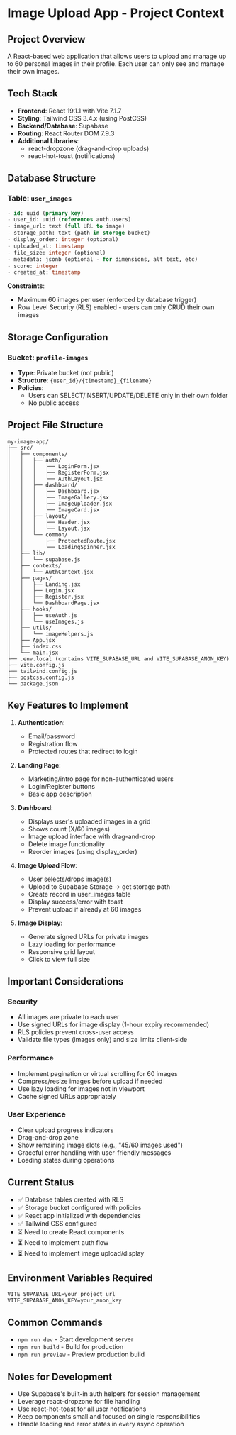 # Image Upload App - Project Context

## Project Overview
A React-based web application that allows users to upload and manage up to 60 personal images in their profile. Each user can only see and manage their own images.

## Tech Stack
- **Frontend**: React 19.1.1 with Vite 7.1.7
- **Styling**: Tailwind CSS 3.4.x (using PostCSS)
- **Backend/Database**: Supabase
- **Routing**: React Router DOM 7.9.3
- **Additional Libraries**: 
  - react-dropzone (drag-and-drop uploads)
  - react-hot-toast (notifications)

## Database Structure

### Table: `user_images`
```sql
- id: uuid (primary key)
- user_id: uuid (references auth.users)
- image_url: text (full URL to image)
- storage_path: text (path in storage bucket)
- display_order: integer (optional)
- uploaded_at: timestamp
- file_size: integer (optional)
- metadata: jsonb (optional - for dimensions, alt text, etc)
- score: integer
- created_at: timestamp
```

**Constraints**:
- Maximum 60 images per user (enforced by database trigger)
- Row Level Security (RLS) enabled - users can only CRUD their own images

## Storage Configuration

### Bucket: `profile-images`
- **Type**: Private bucket (not public)
- **Structure**: `{user_id}/{timestamp}_{filename}`
- **Policies**: 
  - Users can SELECT/INSERT/UPDATE/DELETE only in their own folder
  - No public access

## Project File Structure
```
my-image-app/
├── src/
│   ├── components/
│   │   ├── auth/
│   │   │   ├── LoginForm.jsx
│   │   │   ├── RegisterForm.jsx
│   │   │   └── AuthLayout.jsx
│   │   ├── dashboard/
│   │   │   ├── Dashboard.jsx
│   │   │   ├── ImageGallery.jsx
│   │   │   ├── ImageUploader.jsx
│   │   │   └── ImageCard.jsx
│   │   ├── layout/
│   │   │   ├── Header.jsx
│   │   │   └── Layout.jsx
│   │   └── common/
│   │       ├── ProtectedRoute.jsx
│   │       └── LoadingSpinner.jsx
│   ├── lib/
│   │   └── supabase.js
│   ├── contexts/
│   │   └── AuthContext.jsx
│   ├── pages/
│   │   ├── Landing.jsx
│   │   ├── Login.jsx
│   │   ├── Register.jsx
│   │   └── DashboardPage.jsx
│   ├── hooks/
│   │   ├── useAuth.js
│   │   └── useImages.js
│   ├── utils/
│   │   └── imageHelpers.js
│   ├── App.jsx
│   ├── index.css
│   └── main.jsx
├── .env.local (contains VITE_SUPABASE_URL and VITE_SUPABASE_ANON_KEY)
├── vite.config.js
├── tailwind.config.js
├── postcss.config.js
└── package.json
```

## Key Features to Implement

1. **Authentication**:
   - Email/password
   - Registration flow
   - Protected routes that redirect to login

2. **Landing Page**:
   - Marketing/intro page for non-authenticated users
   - Login/Register buttons
   - Basic app description

3. **Dashboard**:
   - Displays user's uploaded images in a grid
   - Shows count (X/60 images)
   - Image upload interface with drag-and-drop
   - Delete image functionality
   - Reorder images (using display_order)

4. **Image Upload Flow**:
   - User selects/drops image(s)
   - Upload to Supabase Storage → get storage path
   - Create record in user_images table
   - Display success/error with toast
   - Prevent upload if already at 60 images

5. **Image Display**:
   - Generate signed URLs for private images
   - Lazy loading for performance
   - Responsive grid layout
   - Click to view full size

## Important Considerations

### Security
- All images are private to each user
- Use signed URLs for image display (1-hour expiry recommended)
- RLS policies prevent cross-user access
- Validate file types (images only) and size limits client-side

### Performance
- Implement pagination or virtual scrolling for 60 images
- Compress/resize images before upload if needed
- Use lazy loading for images not in viewport
- Cache signed URLs appropriately

### User Experience
- Clear upload progress indicators
- Drag-and-drop zone
- Show remaining image slots (e.g., "45/60 images used")
- Graceful error handling with user-friendly messages
- Loading states during operations

## Current Status
- ✅ Database tables created with RLS
- ✅ Storage bucket configured with policies
- ✅ React app initialized with dependencies
- ✅ Tailwind CSS configured
- ⏳ Need to create React components
- ⏳ Need to implement auth flow
- ⏳ Need to implement image upload/display

## Environment Variables Required
```env
VITE_SUPABASE_URL=your_project_url
VITE_SUPABASE_ANON_KEY=your_anon_key
```

## Common Commands
- `npm run dev` - Start development server
- `npm run build` - Build for production
- `npm run preview` - Preview production build

## Notes for Development
- Use Supabase's built-in auth helpers for session management
- Leverage react-dropzone for file handling
- Use react-hot-toast for all user notifications
- Keep components small and focused on single responsibilities
- Handle loading and error states in every async operation